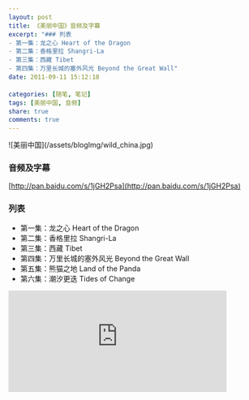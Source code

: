 ```yaml
---
layout: post
title: 《美丽中国》音频及字幕
excerpt: "### 列表
- 第一集：龙之心 Heart of the Dragon
- 第二集：香格里拉 Shangri-La
- 第三集：西藏 Tibet
- 第四集：万里长城的塞外风光 Beyond the Great Wall"
date: 2011-09-11 15:12:18

categories: [随笔, 笔记]
tags: [美丽中国, 音频]
share: true
comments: true
---
```


<p align="center"> </p>
![美丽中国](/assets/blogImg/wild_china.jpg) 


### 音频及字幕
[http://pan.baidu.com/s/1jGH2Psa](http://pan.baidu.com/s/1jGH2Psa)

### 列表
 - 第一集：龙之心 Heart of the Dragon
 - 第二集：香格里拉 Shangri-La
 - 第三集：西藏 Tibet
 - 第四集：万里长城的塞外风光 Beyond the Great Wall
 - 第五集：熊猫之地 Land of the Panda
 - 第六集：潮汐更迭 Tides of Change

<iframe src="http://musicbox.coding.io/m163player/25879188" frameborder="0" scrolling="0" width="430" height="200" allowtransparency></iframe>







